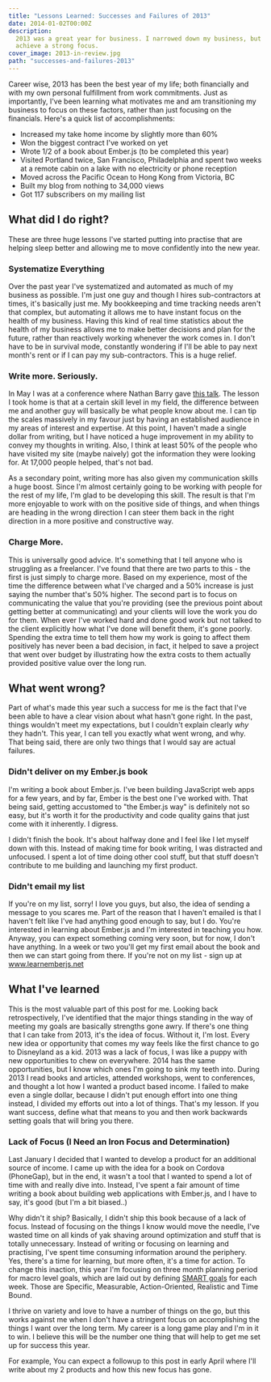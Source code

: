 ```yaml
---
title: "Lessons Learned: Successes and Failures of 2013"
date: 2014-01-02T00:00Z
description:
  2013 was a great year for business. I narrowed down my business, but need to
  achieve a strong focus.
cover_image: 2013-in-review.jpg
path: "successes-and-failures-2013"
---
```


Career wise, 2013 has been the best year of my life; both financially and with
my own personal fulfillment from work commitments. Just as importantly, I've
been learning what motivates me and am transitioning my business to focus on
these factors, rather than just focusing on the financials. Here's a quick list
of accomplishments:

- Increased my take home income by slightly more than 60%
- Won the biggest contract I've worked on yet
- Wrote 1/2 of a book about Ember.js (to be completed this year)
- Visited Portland twice, San Francisco, Philadelphia and spent two weeks at a
  remote cabin on a lake with no electricity or phone reception
- Moved across the Pacific Ocean to Hong Kong from Victoria, BC
- Built my blog from nothing to 34,000 views
- Got 117 subscribers on my mailing list

## What did I do right?

These are three huge lessons I've started putting into practise that are helping
sleep better and allowing me to move confidently into the new year.

### Systematize Everything

Over the past year I've systematized and automated as much of my business as
possible. I'm just one guy and though I hires sub-contractors at times, it's
basically just me. My bookkeeping and time tracking needs aren't that complex,
but automating it allows me to have instant focus on the health of my business.
Having this kind of real time statistics about the health of my business allows
me to make better decisions and plan for the future, rather than reactively
working whenever the work comes in. I don't have to be in survival mode,
constantly wondering if I'll be able to pay next month's rent or if I can pay my
sub-contractors. This is a huge relief.

### Write more. Seriously.

In May I was at a conference where Nathan Barry gave
<a href="http://fast.wistia.net/embed/iframe/4n4oitiwyw">this talk</a>. The
lesson I took home is that at a certain skill level in my field, the difference
between me and another guy will basically be what people know about me. I can
tip the scales massively in my favour just by having an established audience in
my areas of interest and expertise. At this point, I haven't made a single
dollar from writing, but I have noticed a huge improvement in my ability to
convey my thoughts in writing. Also, I think at least 50% of the people who have
visited my site (maybe naively) got the information they were looking for. At
17,000 people helped, that's not bad.

As a secondary point, writing more has also given my communication skills a huge
boost. Since I'm almost certainly going to be working with people for the rest
of my life, I'm glad to be developing this skill. The result is that I'm more
enjoyable to work with on the positive side of things, and when things are
heading in the wrong direction I can steer them back in the right direction in a
more positive and constructive way.

### Charge More.

This is universally good advice. It's something that I tell anyone who is
struggling as a freelancer. I've found that there are two parts to this - the
first is just simply to charge more. Based on my experience, most of the time
the difference between what I've charged and a 50% increase is just saying the
number that's 50% higher. The second part is to focus on communicating the value
that you're providing (see the previous point about getting better at
communicating) and your clients will love the work you do for them. When ever
I've worked hard and done good work but not talked to the client explicitly how
what I've done will benefit them, it's gone poorly. Spending the extra time to
tell them how my work is going to affect them positively has never been a bad
decision, in fact, it helped to save a project that went over budget by
illustrating how the extra costs to them actually provided positive value over
the long run.

## What went wrong?

Part of what's made this year such a success for me is the fact that I've been
able to have a clear vision about what hasn't gone right. In the past, things
wouldn't meet my expectations, but I couldn't explain clearly <em>why</em> they
hadn't. This year, I can tell you exactly what went wrong, and why. That being
said, there are only two things that I would say are actual failures.

### Didn't deliver on my Ember.js book

I'm writing a book about Ember.js. I've been building JavaScript web apps for a
few years, and by far, Ember is the best one I've worked with. That being said,
getting accustomed to "the Ember.js way" is definitely not so easy, but it's
worth it for the productivity and code quality gains that just come with it
inherently. I digress.

I didn't finish the book. It's about halfway done and I feel like I let myself
down with this. Instead of making time for book writing, I was distracted and
unfocused. I spent a lot of time doing other cool stuff, but that stuff doesn't
contribute to me building and launching my first product.

### Didn't email my list

If you're on my list, sorry! I love you guys, but also, the idea of sending a
message to you scares me. Part of the reason that I haven't emailed is that I
haven't felt like I've had anything good enough to say, but I do. You're
interested in learning about Ember.js and I'm interested in teaching you how.
Anyway, you can expect something coming very soon, but for now, I don't have
anything. In a week or two you'll get my first email about the book and then we
can start going from there. If you're not on my list - sign up at
<a href="http://www.learnemberjs.net">www.learnemberjs.net</a>

## What I've learned

This is the most valuable part of this post for me. Looking back
retrospectively, I've identified that the major things standing in the way of
meeting my goals are basically strengths gone awry. If there's one thing that I
can take from 2013, it's the idea of focus. Without it, I'm lost. Every new idea
or opportunity that comes my way feels like the first chance to go to Disneyland
as a kid. 2013 was a lack of focus, I was like a puppy with new opportunities to
chew on everywhere. 2014 has the same opportunities, but I know which ones I'm
going to sink my teeth into. During 2013 I read books and articles, attended
workshops, went to conferences, and thought a lot how I wanted a product based
income. I failed to make even a single dollar, because I didn't put enough
effort into one thing instead, I divided my efforts out into a lot of things.
That's my lesson. If you want success, define what that means to you and then
work backwards setting goals that will bring you there.

### Lack of Focus (I Need an Iron Focus and Determination)

Last January I decided that I wanted to develop a product for an additional
source of income. I came up with the idea for a book on Cordova (PhoneGap), but
in the end, it wasn't a tool that I wanted to spend a lot of time with and
really dive into. Instead, I've spent a fair amount of time writing a book about
building web applications with Ember.js, and I have to say, it's good (but I'm a
bit biased..)

Why didn't it ship? Basically, I didn't ship this book because of a lack of
focus. Instead of focusing on the things I know would move the needle, I've
wasted time on all kinds of yak shaving around optimization and stuff that is
totally unnecessary. Instead of writing or focusing on learning and practising,
I've spent time consuming information around the periphery. Yes, there's a time
for learning, but more often, it's a time for action. To change this inaction,
this year I'm focusing on three month planning period for macro level goals,
which are laid out by defining
<a href="http://en.wikipedia.org/wiki/SMART_criteria">SMART goals</a> for each
week. Those are Specific, Measurable, Action-Oriented, Realistic and Time Bound.

I thrive on variety and love to have a number of things on the go, but this
works against me when I don't have a stringent focus on accomplishing the things
I want over the long term. My career is a long game play and I'm in it to win. I
believe this will be the number one thing that will help to get me set up for
success this year.

For example, You can expect a followup to this post in early April where I'll
write about my 2 products and how this new focus has gone.
